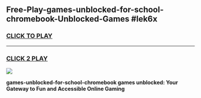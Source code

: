 
## Free-Play-games-unblocked-for-school-chromebook-Unblocked-Games #lek6x
<h3>
<a href="https://news.freeplayer.one?title=games-unblocked-for-school-chromebook&ref=8M">CLICK TO PLAY</a></h3>
<hr>

<h3>
<a href="https://news.freeplayer.one?title=games-unblocked-for-school-chromebook&ref=8M">CLICK 2 PLAY</a>
  
</h3>

<a href="https://news.freeplayer.one?title=games-unblocked-for-school-chromebook&ref=8M"><img src="https://clearcache.store/games.png"></a>


**games-unblocked-for-school-chromebook games unblocked: Your Gateway to Fun and Accessible Online Gaming**
